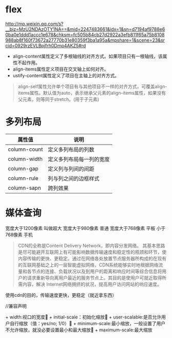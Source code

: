 # flex
http://mp.weixin.qq.com/s?__biz=MzU2NDAzOTY1NA==&mid=2247483661&idx=1&sn=d7194af9788e60ba0e1ddd1accc1e678&chksm=fc505b84cb27d2922a3efb811f65a75b8108988ab8f160f73672a27770b31e80359f3ba1a95a&mpshare=1&scene=23&srcid=0929rzEVLBpjfrh0Dmp4AKZ5#rd
+ align-content属性定义了多根轴线的对齐方式。如果项目只有一根轴线，该属性不起作用。
+ align-items属性定义项目在交叉轴上如何对齐。
+ ustify-content属性定义了项目在主轴上的对齐方式。

> align-self属性允许单个项目有与其他项目不一样的对齐方式，可覆盖align-items属性。默认值为auto，表示继承父元素的align-items属性，如果没有父元素，则等同于stretch。(用于子元素)

# 多列布局
属性值|说明
--|--
column-count|定义多列布局的列数
column-width|定义多列布局每一列的宽度
column-gap|定义列与列间的间距
column-rule|列与列之间的边框样式
column-sapn|跨列效果

# 媒体查询
宽度大于1200像素 叫做超大
宽度大于980像素   普通
宽度大于768像素   平板
小于768像素       手机


> CDN的全称是Content Delivery Network，即内容分发网络。
其基本思路是尽可能避开互联网上有可能影响数据传输速度和稳定性的瓶颈和环节，使内容传输的更快、更稳定。通过在网络各处放置节点服务器所构成的在现有的互联网基础之上的一层智能虚拟网络，CDN系统能够实时地根据网络流量和各节点的连接、负载状况以及到用户的距离和响应时间等综合信息将用户的请求重新导向离用户最近的服务节点上。其目的是使用户可就近取得所需内容，解决 Internet网络拥挤的状况，提高用户访问网站的响应速度。

使用cdn的目的，传输速度更快，更稳定（就近拿东西）

<meta http-equiv="X-UA-Compatible" content="ie=edge">//兼容声明


<meta name="viewport" content="width=device-width, initial-scale=1.0">
+ width:视口的宽度  	  
+ initial-scale：初始化缩放  	  
+ user-scalable:是否允许用户自行缩放（值：yes/no; 1/0）  	 
+ minimum-scale:最小缩放，一般设置了用户不允许缩放，就没必要设置最小和最大缩放  	 
+ maximum-scale:最大缩放
